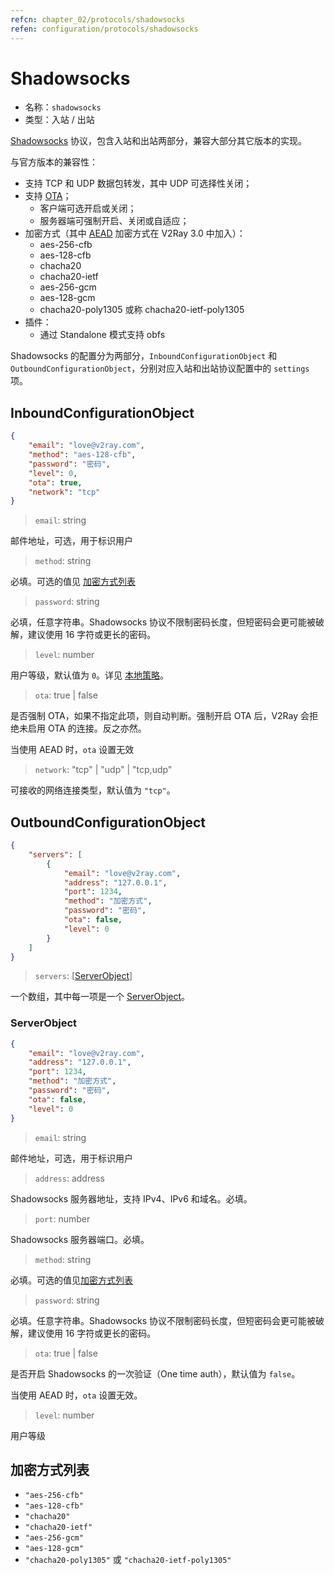 ```yaml
---
refcn: chapter_02/protocols/shadowsocks
refen: configuration/protocols/shadowsocks
---
```


# Shadowsocks

* 名称：`shadowsocks`
* 类型：入站 / 出站

[Shadowsocks](https://zh.wikipedia.org/wiki/Shadowsocks) 协议，包含入站和出站两部分，兼容大部分其它版本的实现。

与官方版本的兼容性：

* 支持 TCP 和 UDP 数据包转发，其中 UDP 可选择性关闭；
* 支持 [OTA](https://web.archive.org/web/20161221022225/https://shadowsocks.org/en/spec/one-time-auth.html)；
  * 客户端可选开启或关闭；
  * 服务器端可强制开启、关闭或自适应；
* 加密方式（其中 [AEAD](https://shadowsocks.org/en/spec/AEAD-Ciphers.html) 加密方式在 V2Ray 3.0 中加入）：
  * aes-256-cfb
  * aes-128-cfb
  * chacha20
  * chacha20-ietf
  * aes-256-gcm
  * aes-128-gcm
  * chacha20-poly1305 或称 chacha20-ietf-poly1305
* 插件：
  * 通过 Standalone 模式支持 obfs

Shadowsocks 的配置分为两部分，`InboundConfigurationObject` 和 `OutboundConfigurationObject`，分别对应入站和出站协议配置中的 `settings` 项。

## InboundConfigurationObject

```json
{
    "email": "love@v2ray.com",
    "method": "aes-128-cfb",
    "password": "密码",
    "level": 0,
    "ota": true,
    "network": "tcp"
}
```

> `email`: string

邮件地址，可选，用于标识用户

> `method`: string

必填。可选的值见 [加密方式列表](#加密方式列表)

> `password`: string

必填，任意字符串。Shadowsocks 协议不限制密码长度，但短密码会更可能被破解，建议使用 16 字符或更长的密码。

> `level`: number

用户等级，默认值为 `0`。详见 [本地策略](../policy.md)。

> `ota`: true | false

是否强制 OTA，如果不指定此项，则自动判断。强制开启 OTA 后，V2Ray 会拒绝未启用 OTA 的连接。反之亦然。

当使用 AEAD 时，`ota` 设置无效

> `network`: "tcp" | "udp" | "tcp,udp"

可接收的网络连接类型，默认值为 `"tcp"`。

## OutboundConfigurationObject

```json
{
    "servers": [
        {
            "email": "love@v2ray.com",
            "address": "127.0.0.1",
            "port": 1234,
            "method": "加密方式",
            "password": "密码",
            "ota": false,
            "level": 0
        }
    ]
}
```

> `servers`: \[[ServerObject](#serverobject)\]

一个数组，其中每一项是一个 [ServerObject](#serverobject)。

### ServerObject

```json
{
    "email": "love@v2ray.com",
    "address": "127.0.0.1",
    "port": 1234,
    "method": "加密方式",
    "password": "密码",
    "ota": false,
    "level": 0
}
```

> `email`: string

邮件地址，可选，用于标识用户

> `address`: address

Shadowsocks 服务器地址，支持 IPv4、IPv6 和域名。必填。

> `port`: number

Shadowsocks 服务器端口。必填。

> `method`: string

必填。可选的值见[加密方式列表](#加密方式列表)

> `password`: string

必填。任意字符串。Shadowsocks 协议不限制密码长度，但短密码会更可能被破解，建议使用 16 字符或更长的密码。

> `ota`: true | false

是否开启 Shadowsocks 的一次验证（One time auth），默认值为 `false`。

当使用 AEAD 时，`ota` 设置无效。

> `level`: number

用户等级

## 加密方式列表

* `"aes-256-cfb"`
* `"aes-128-cfb"`
* `"chacha20"`
* `"chacha20-ietf"`
* `"aes-256-gcm"`
* `"aes-128-gcm"`
* `"chacha20-poly1305"` 或 `"chacha20-ietf-poly1305"`
